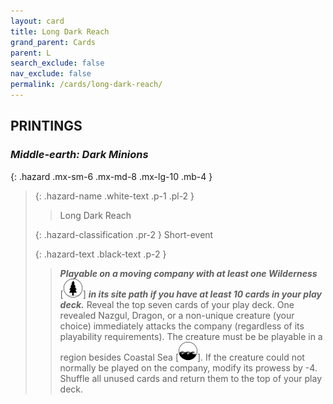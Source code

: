 ```yaml
---
layout: card
title: Long Dark Reach
grand_parent: Cards
parent: L
search_exclude: false
nav_exclude: false
permalink: /cards/long-dark-reach/
---
```


## PRINTINGS


### _Middle-earth: Dark Minions_

{: .hazard .mx-sm-6 .mx-md-8 .mx-lg-10 .mb-4 }
> {: .hazard-name .white-text .p-1 .pl-2 }
> > <div class="hazard-mp"></div>
> > <div class="card-name">Long Dark Reach</div>
>
> {: .hazard-classification .pr-2 }
> Short-event
>
> {: .hazard-text .black-text .p-2 }
> > ***Playable on a moving company with at least one Wilderness*** <nobr>[<img src="/assets/images/wilderness.svg">]</nobr> ***in its site path if you have at least 10 cards in your play deck.*** Reveal the top seven cards of your play deck. One revealed Nazgul, Dragon, or a non-unique creature (your choice) immediately attacks the company (regardless of its playability requirements). The creature must be be playable in a region besides Coastal Sea <nobr>[<img src="/assets/images/coastalsea.svg">]</nobr>. If the creature could not normally be played on the company, modify its prowess by -4. Shuffle all unused cards and return them to the top of your play deck. 
>
